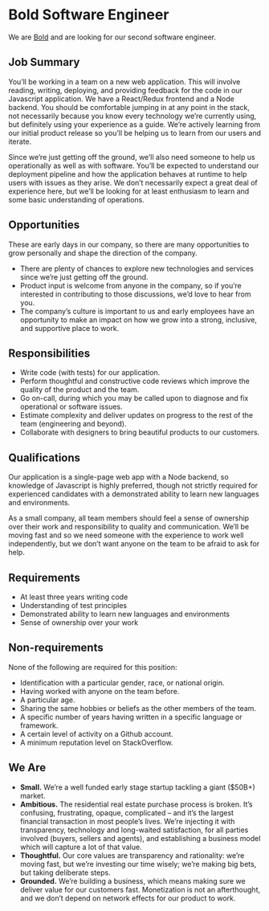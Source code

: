 # Bold Software Engineer

We are [Bold](http://www.boldlisting.com/) and are looking for our second software engineer.  

## **Job Summary**

You’ll be working in a team on a new web application. This will involve reading, writing, deploying, and providing feedback for the code in our Javascript application. We have a React/Redux frontend and a Node backend. You should be comfortable jumping in at any point in the stack, not necessarily because you know every technology we’re currently using, but definitely using your experience as a guide. We’re actively learning from our initial product release so you’ll be helping us to learn from our users and iterate.

Since we’re just getting off the ground, we’ll also need someone to help us operationally as well as with software. You’ll be expected to understand our deployment pipeline and how the application behaves at runtime to help users with issues as they arise. We don’t necessarily expect a great deal of experience here, but we’ll be looking for at least enthusiasm to learn and some basic understanding of operations.

## **Opportunities**

These are early days in our company, so there are many opportunities to grow personally and shape the direction of the company.

* There are plenty of chances to explore new technologies and services since we’re just getting off the ground.
* Product input is welcome from anyone in the company, so if you’re interested in contributing to those discussions, we’d love to hear from you.
* The company’s culture is important to us and early employees have an opportunity to make an impact on how we grow into a strong, inclusive, and supportive place to work.

## **Responsibilities**

* Write code (with tests) for our application.
* Perform thoughtful and constructive code reviews which improve the quality of the product and the team.
* Go on-call, during which you may be called upon to diagnose and fix operational or software issues.
* Estimate complexity and deliver updates on progress to the rest of the team (engineering and beyond).
* Collaborate with designers to bring beautiful products to our customers.

## **Qualifications**

Our application is a single-page web app with a Node backend, so knowledge of Javascript is highly preferred, though not strictly required for experienced candidates with a demonstrated ability to learn new languages and environments. 

As a small company, all team members should feel a sense of ownership over their work and responsibility to quality and communication. We’ll be moving fast and so we need someone with the experience to work well independently, but we don’t want anyone on the team to be afraid to ask for help.

## **Requirements**

* At least three years writing code
* Understanding of test principles
* Demonstrated ability to learn new languages and environments
* Sense of ownership over your work 

## **Non-requirements**

None of the following are required for this position:

* Identification with a particular gender, race, or national origin.
* Having worked with anyone on the team before.
* A particular age.
* Sharing the same hobbies or beliefs as the other members of the team.
* A specific number of years having written in a specific language or framework.
* A certain level of activity on a Github account.
* A minimum reputation level on StackOverflow.

## **We Are**

* **Small.** We’re a well funded early stage startup tackling a giant ($50B+) market. 
* **Ambitious.** The residential real estate purchase process is broken. It’s confusing, frustrating, opaque, complicated – and it’s the largest financial transaction in most people’s lives. We’re injecting it with transparency, technology and long-waited satisfaction, for all parties involved (buyers, sellers and agents), and establishing a business model which will capture a lot of that value.
* **Thoughtful.** Our core values are transparency and rationality: we’re moving fast, but we’re investing our time wisely; we’re making big bets, but taking deliberate steps. 
* **Grounded.** We’re building a business, which means making sure we deliver value for our customers fast. Monetization is not an afterthought, and we don’t depend on network effects for our product to work.


